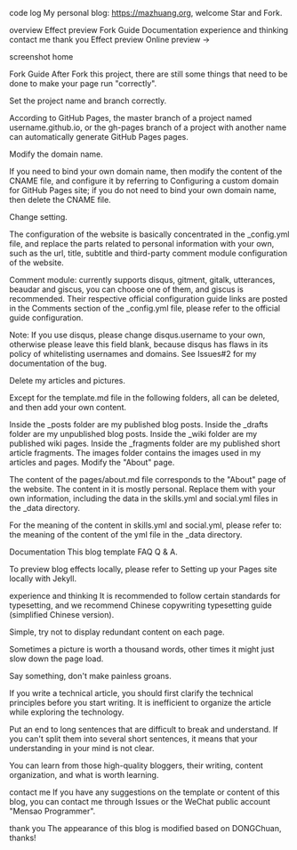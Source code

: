 code log
My personal blog: https://mazhuang.org, welcome Star and Fork.

overview
Effect preview
Fork Guide
Documentation
experience and thinking
contact me
thank you
Effect preview
Online preview →

screenshot home

Fork Guide
After Fork this project, there are still some things that need to be done to make your page run "correctly".

Set the project name and branch correctly.

According to GitHub Pages, the master branch of a project named username.github.io, or the gh-pages branch of a project with another name can automatically generate GitHub Pages pages.

Modify the domain name.

If you need to bind your own domain name, then modify the content of the CNAME file, and configure it by referring to Configuring a custom domain for GitHub Pages site; if you do not need to bind your own domain name, then delete the CNAME file.

Change setting.

The configuration of the website is basically concentrated in the _config.yml file, and replace the parts related to personal information with your own, such as the url, title, subtitle and third-party comment module configuration of the website.

Comment module: currently supports disqus, gitment, gitalk, utterances, beaudar and giscus, you can choose one of them, and giscus is recommended. Their respective official configuration guide links are posted in the Comments section of the _config.yml file, please refer to the official guide configuration.

Note: If you use disqus, please change disqus.username to your own, otherwise please leave this field blank, because disqus has flaws in its policy of whitelisting usernames and domains. See Issues#2 for my documentation of the bug.

Delete my articles and pictures.

Except for the template.md file in the following folders, all can be deleted, and then add your own content.

Inside the _posts folder are my published blog posts.
Inside the _drafts folder are my unpublished blog posts.
Inside the _wiki folder are my published wiki pages.
Inside the _fragments folder are my published short article fragments.
The images folder contains the images used in my articles and pages.
Modify the "About" page.

The content of the pages/about.md file corresponds to the "About" page of the website. The content in it is mostly personal. Replace them with your own information, including the data in the skills.yml and social.yml files in the _data directory.

For the meaning of the content in skills.yml and social.yml, please refer to: the meaning of the content of the yml file in the _data directory.

Documentation
This blog template FAQ Q & A.

To preview blog effects locally, please refer to Setting up your Pages site locally with Jekyll.

experience and thinking
It is recommended to follow certain standards for typesetting, and we recommend Chinese copywriting typesetting guide (simplified Chinese version).

Simple, try not to display redundant content on each page.

Sometimes a picture is worth a thousand words, other times it might just slow down the page load.

Say something, don't make painless groans.

If you write a technical article, you should first clarify the technical principles before you start writing. It is inefficient to organize the article while exploring the technology.

Put an end to long sentences that are difficult to break and understand. If you can't split them into several short sentences, it means that your understanding in your mind is not clear.

You can learn from those high-quality bloggers, their writing, content organization, and what is worth learning.

contact me
If you have any suggestions on the template or content of this blog, you can contact me through Issues or the WeChat public account "Mensao Programmer".



thank you
The appearance of this blog is modified based on DONGChuan, thanks!
